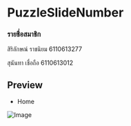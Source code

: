 # PuzzleSlideNumber
### รายชื่อสมาชิก

สิริลักษณ์ ราชนิยม 6110613277

สุนันทา เชื่อถือ 6110613012

## Preview
* Home

![Image](https://user-images.githubusercontent.com/69668666/179943474-32240e85-5d98-479e-a351-7a6b5cdd6e3e.png)
